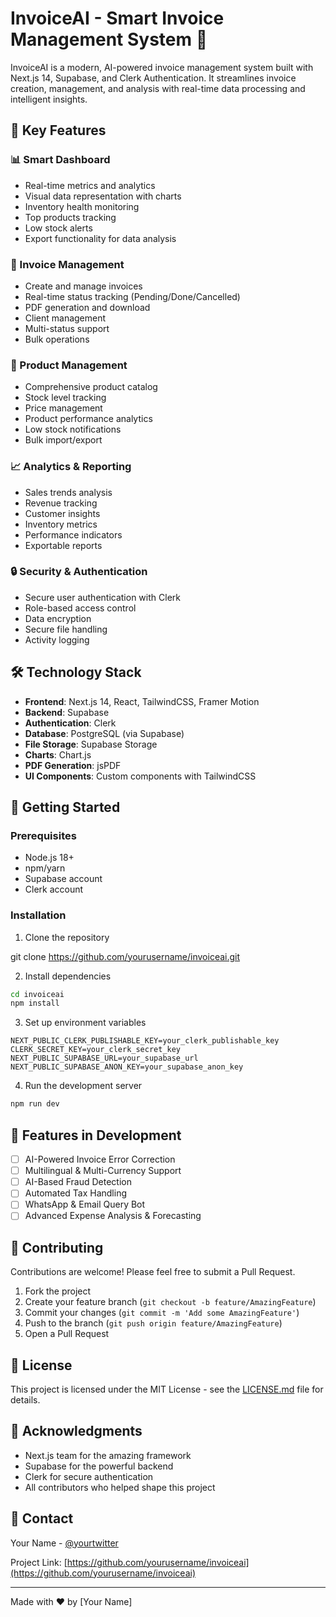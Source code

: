 # InvoiceAI - Smart Invoice Management System 🚀

InvoiceAI is a modern, AI-powered invoice management system built with Next.js 14, Supabase, and Clerk Authentication. It streamlines invoice creation, management, and analysis with real-time data processing and intelligent insights.

## 🌟 Key Features

### 📊 Smart Dashboard
- Real-time metrics and analytics
- Visual data representation with charts
- Inventory health monitoring
- Top products tracking
- Low stock alerts
- Export functionality for data analysis

### 📝 Invoice Management
- Create and manage invoices
- Real-time status tracking (Pending/Done/Cancelled)
- PDF generation and download
- Client management
- Multi-status support
- Bulk operations

### 🏪 Product Management
- Comprehensive product catalog
- Stock level tracking
- Price management
- Product performance analytics
- Low stock notifications
- Bulk import/export

### 📈 Analytics & Reporting
- Sales trends analysis
- Revenue tracking
- Customer insights
- Inventory metrics
- Performance indicators
- Exportable reports

### 🔒 Security & Authentication
- Secure user authentication with Clerk
- Role-based access control
- Data encryption
- Secure file handling
- Activity logging

## 🛠️ Technology Stack

- **Frontend**: Next.js 14, React, TailwindCSS, Framer Motion
- **Backend**: Supabase
- **Authentication**: Clerk
- **Database**: PostgreSQL (via Supabase)
- **File Storage**: Supabase Storage
- **Charts**: Chart.js
- **PDF Generation**: jsPDF
- **UI Components**: Custom components with TailwindCSS

## 🚀 Getting Started

### Prerequisites
- Node.js 18+ 
- npm/yarn
- Supabase account
- Clerk account

### Installation

1. Clone the repository

git clone https://github.com/yourusername/invoiceai.git

2. Install dependencies
```bash
cd invoiceai
npm install
```

3. Set up environment variables
```env
NEXT_PUBLIC_CLERK_PUBLISHABLE_KEY=your_clerk_publishable_key
CLERK_SECRET_KEY=your_clerk_secret_key
NEXT_PUBLIC_SUPABASE_URL=your_supabase_url
NEXT_PUBLIC_SUPABASE_ANON_KEY=your_supabase_anon_key
```

4. Run the development server
```bash
npm run dev
```

## 📱 Features in Development

- [ ] AI-Powered Invoice Error Correction
- [ ] Multilingual & Multi-Currency Support
- [ ] AI-Based Fraud Detection
- [ ] Automated Tax Handling
- [ ] WhatsApp & Email Query Bot
- [ ] Advanced Expense Analysis & Forecasting

## 🤝 Contributing

Contributions are welcome! Please feel free to submit a Pull Request.

1. Fork the project
2. Create your feature branch (`git checkout -b feature/AmazingFeature`)
3. Commit your changes (`git commit -m 'Add some AmazingFeature'`)
4. Push to the branch (`git push origin feature/AmazingFeature`)
5. Open a Pull Request

## 📄 License

This project is licensed under the MIT License - see the [LICENSE.md](LICENSE.md) file for details.

## 🙏 Acknowledgments

- Next.js team for the amazing framework
- Supabase for the powerful backend
- Clerk for secure authentication
- All contributors who helped shape this project

## 📧 Contact

Your Name - [@yourtwitter](https://twitter.com/yourtwitter)

Project Link: [https://github.com/yourusername/invoiceai](https://github.com/yourusername/invoiceai)

---

Made with ❤️ by [Your Name]